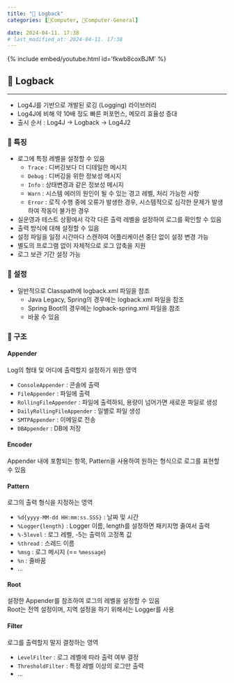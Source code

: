 ```yaml
---
title: "🌚 Logback"
categories: [💫Computer, 🌚Computer-General]

date: 2024-04-11. 17:38
# last_modified_at: 2024-04-11. 17:38
---
```


{% include embed/youtube.html id='fkwb8coxBJM' %}

## 💫 Logback

---

- Log4J를 기반으로 개발된 로깅 (Logging) 라이브러리
- Log4J에 비해 약 10배 정도 빠른 퍼포먼스, 메모리 효율성 증대
- 출시 순서 : Log4J -> Logback -> Log4J2

### 🫧 특징

- 로그에 특정 레벨을 설정할 수 있음
  - `Trace` : 디버깅보다 더 디테일한 메시지
  - `Debug` : 디버깅을 위한 정보성 메시지
  - `Info` : 상태변경과 같은 정보성 메시지
  - `Warn` : 시스템 에러의 원인이 될 수 있는 경고 레벨, 처리 가능한 사항
  - `Error` : 로직 수행 중에 오류가 발생한 경우, 시스템적으로 심각한 문제가 발생하여 작동이 불가한 경우
- 실운영과 테스트 상황에서 각각 다른 출력 레벨을 설정하여 로그를 확인할 수 있음
- 출력 방식에 대해 설정할 수 있음
- 설정 파일을 일정 시간마다 스캔하여 어플리케이션 중단 없이 설정 변경 가능
- 별도의 프로그램 없이 자체적으로 로그 압축을 지원
- 로그 보관 기간 설정 가능

### 🫧 설정

- 일반적으로 Classpath에 logback.xml 파일을 참조
  - Java Legacy, Spring의 경우에는 logback.xml 파일을 참조
  - Spring Boot의 경우에는 logback-spring.xml 파일을 참조
  - 바꿀 수 있음

### 🫧 구조

#### Appender

Log의 형태 및 어디에 출력할지 설정하기 위한 영역

- `ConsoleAppender` : 콘솔에 출력
- `FileAppender` : 파일에 출력
- `RollingFileAppender` : 파일에 출력하되, 용량이 넘어가면 새로운 파일로 생성
- `DailyRollingFileAppender` : 일별로 파일 생성
- `SMTPAppender` : 이메일로 전송
- `DBAppender` : DB에 저장

#### Encoder

Appender 내에 포함되는 항목, Pattern을 사용하여 원하는 형식으로 로그를 표현할 수 있음  

#### Pattern

로그의 출력 형식을 지정하는 영역  

- `%d{yyyy-MM-dd HH:mm:ss.SSS}` : 날짜 및 시간
- `%Logger{length}` : Logger 이름, length를 설정하면 패키지명 줄여서 출력
- `%-5level` : 로그 레벨, -5는 출력의 고정폭 값
- `%thread` : 스레드 이름
- `%msg` : 로그 메시지 (== `%message`)
- `%n` : 줄바꿈
- ...

#### Root

설정한 Appender를 참조하여 로그의 레벨을 설정할 수 있음  
Root는 전역 설정이며, 지역 설정을 하기 위해서는 Logger를 사용  

#### Filter

로그를 출력할지 말지 결정하는 영역

- `LevelFilter` : 로그 레벨에 따라 출력 여부 결정
- `ThresholdFilter` : 특정 레벨 이상의 로그만 출력
- ...
